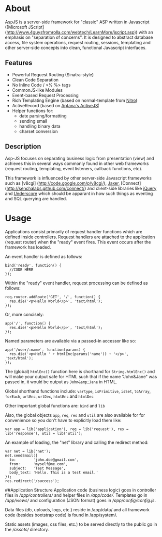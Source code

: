 # About
AspJS is a server-side framework for "classic" ASP written in Javascript ([Microsoft JScript]
(http://www.4guysfromrolla.com/webtech/LearnMore/jscript.asp)) with an emphasis on "separation of
concerns". It is designed to abstract database access, file system operations, request routing,
sessions, templating and other server-side concepts into clean, functional Javascript interfaces.

## Features
+ Powerful Request Routing (Sinatra-style)
+ Clean Code Separation
+ No Inline Code / <% %> tags
+ CommonJS-like Modules
+ Event-based Request Processing
+ Rich Templating Engine (based on normal-template from [Nitro](/gmosx/nitro))
+ ActiveRecord (based on [Aptana's ActiveJS](/aptana/activejs))
+ Helper functions for:
  - date parsing/formatting
  - sending email
  - handling binary data
  - charset conversion

## Description
Asp-JS focuses on separating business logic from presentation (view) and achieves this in several ways
commonly found in other web frameworks (request routing, templating, event listeners,
callback functions, etc).

This framework is influenced by other server-side Javascript frameworks such as [v8cgi]
(http://code.google.com/p/v8cgi/), [Jaxer](http://jaxer.org/), [Connect]
(http://senchalabs.github.com/connect/) and client-side libraries like [jQuery](http://jquery.com/)
and [Underscore](http://documentcloud.github.com/underscore/) which should be apparant in
how such things as eventing and SQL querying are handled.

# Usage
Applications consist primarily of request handler functions which are defined inside controllers.
Request handlers are attached to the application (request router) when the "ready" event fires. This
event occurs after the framework has loaded.

An event handler is defined as follows:

    bind('ready', function() {
      //CODE HERE
    });

Within the "ready" event handler, request processing can be defined as follows:

    req.router.addRoute('GET', '/', function() {
      res.die('<p>Hello World</p>', 'text/html');
    });

Or, more concisely:

    app('/', function() {
      res.die('<p>Hello World</p>', 'text/html');
    });

Named parameters are available via a passed-in accessor like so:

    app('/user/:name', function(params) {
      res.die('<p>Hello ' + htmlEnc(params('name')) + '</p>', 'text/html');
    });


The (global) `htmlEnc()` function here is shorthand for `String.htmlEnc()` and will make your output
safe for HTML such that if the name "John&Jane" was passed in, it would be output as `John&amp;Jane`
in HTML.

Global shorthand functions include: `vartype`, `isPrimitive`, `isSet`, `toArray`, `forEach`,
`urlEnc`, `urlDec`, `htmlEnc` and `htmlDec`

Other important global functions are: `bind` and `lib`

Also, the global objects `app`, `req`, `res` and `util` are also available for for convenience so you
don't have to explicitly load them like:

    var app = lib('application'), req = lib('request'), res = lib('response'), util = lib('util');

An example of loading, the "net" library and calling the redirect method:

    var net = lib('net');
    net.sendEmail({
      to:        'john.doe@gmail.com',
      from:      'myself@me.com',
      subject:   'Test Message',
      body_text: 'Hello. This is a test email.'
    });
    res.redirect('/success');


##Application Structure
Application code (business logic) goes in controller files in _/app/controllers/_  and helper files
in _/app/code/_. Templates go in _/app/views/_ and configuration (JSON format) goes in
_/app/config/config.js_.

Data files (db, uploads, logs, etc.) reside in /app/data/ and all framework code (besides bootstrap
code) is found in /app/system/.

Static assets (images, css files, etc.) to be served directly to the public go in the _/assets/_
directory.


